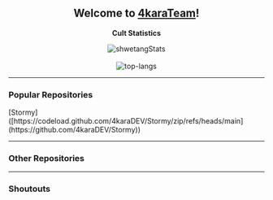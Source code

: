 <h2 align="center">Welcome to <a href="https://4karaDEV.github.io/profile/">4karaTeam</a>!</h2>

<p align="center">
  <strong>Cult Statistics</strong>
</p>

<p align="center">
  <img src="https://github-readme-stats.vercel.app/api?username=4karaDEV&theme=dark&show_icons=true" alt="shwetangStats" />  
  <br />
  <br />
  <img src="https://github-readme-stats.vercel.app/api/top-langs/?username=4karaDEV&layout=compact&theme=dark" alt="top-langs" />
</p>

---

<h3 align="left">Popular Repositories</h3>
  [Stormy]([https://codeload.github.com/4karaDEV/Stormy/zip/refs/heads/main](https://github.com/4karaDEV/Stormy))
<p align="left">
</p>

---

<h3 align="left">Other Repositories</h3>

<p align="left">
</p>

<p align="left">
</p>

---

<h3 align="left">Shoutouts</h3>

<p align="left">
<p>
